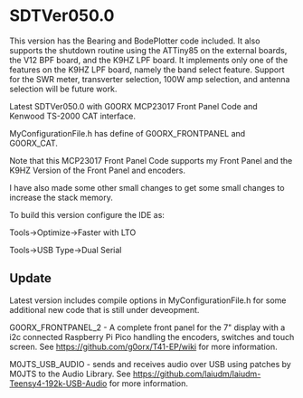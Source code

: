 # SDTVer050.0

This version has the Bearing and BodePlotter code included. It also supports the shutdown routine
using the ATTiny85 on the external boards, the V12 BPF board, and the K9HZ LPF board. It implements
only one of the features on the K9HZ LPF board, namely the band select feature. Support for the SWR
meter, transverter selection, 100W amp selection, and antenna selection will be future work.

Latest SDTVer050.0 with G0ORX MCP23017 Front Panel Code and Kenwood TS-2000 CAT interface.

MyConfigurationFile.h has define of G0ORX_FRONTPANEL and G0ORX_CAT.

Note that this MCP23017 Front Panel Code supports my Front Panel and the K9HZ Version of the Front Panel and encoders.

I have also made some other small changes to get some small changes to increase the stack memory.

To build this version configure the IDE as:

Tools->Optimize->Faster with LTO

Tools->USB Type->Dual Serial

## Update

Latest version includes compile options in MyConfigurationFile.h for some additional new code that is still under deveopment.

G0ORX_FRONTPANEL_2 - A complete front panel for the 7" display with a i2c connected Raspberry Pi Pico handling the encoders, switches and touch screen. See https://github.com/g0orx/T41-EP/wiki for more information.

M0JTS_USB_AUDIO - sends and receives audio over USB using patches by M0JTS to the Audio Library. See https://github.com/laiudm/laiudm-Teensy4-192k-USB-Audio for more information.



